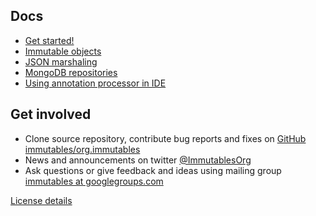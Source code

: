 ## Docs

- [Get started!](/getstarted.html)
- [Immutable objects](/immutable.html)
- [JSON marshaling](/json.html)
- [MongoDB repositories](/mongo.html)
- [Using annotation processor in IDE](/apt.html)

## Get involved

* Clone source repository, contribute bug reports and fixes on
  [GitHub immutables/org.immutables](https://github.com/immutables/org.immutables)
* News and announcements on twitter [@ImmutablesOrg](https://twitter.com/ImmutablesOrg)
* Ask questions or give feedback and ideas using mailing group
  [immutables at googlegroups.com](https://groups.google.com/forum/#!forum/immutables)

[License details](/license.html)
